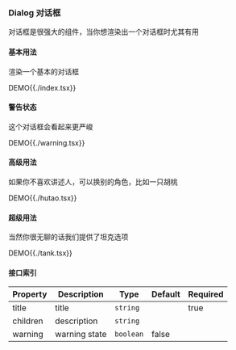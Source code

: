 ### Dialog 对话框

对话框是很强大的组件，当你想渲染出一个对话框时尤其有用

#### 基本用法

渲染一个基本的对话框

DEMO{{./index.tsx}}

#### 警告状态

这个对话框会看起来更严峻

DEMO{{./warning.tsx}}

#### 高级用法

如果你不喜欢讲述人，可以换别的角色，比如一只胡桃

DEMO{{./hutao.tsx}}

#### 超级用法

当然你很无聊的话我们提供了坦克选项

DEMO{{./tank.tsx}}

#### 接口索引

| Property | Description   | Type      | Default | Required |
| -------- | ------------- | --------- | ------- | -------- |
| title    | title         | `string`  |         | true     |
| children | description   | `string`  |         |          |
| warning  | warning state | `boolean` | false   |          |
